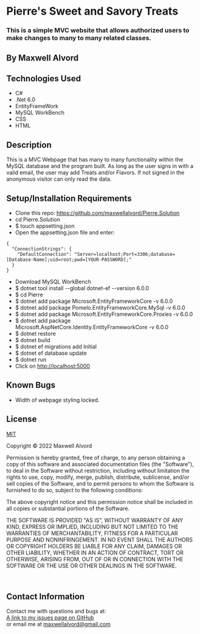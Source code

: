 # Pierre's Sweet and Savory Treats

### This is a simple MVC website that allows authorized users to make changes to many to many related classes.

## By Maxwell Alvord

## Technologies Used

* C#
* .Net 6.0
* EntityFrameWork
* MySQL WorkBench
* CSS
* HTML

## Description 
This is a MVC Webpage that has many to many functionality within the MySQL database and the program built. As long as the user signs in with a valid email, the user may add Treats and/or Flavors. If not signed in the anonymous visitor can only read the data. 

## Setup/Installation Requirements 

* Clone this repo: <https://github.com/maxwellalvord/Pierre.Solution>
* cd Pierre.Solution   
* $ touch appsetting.json
* Open the appsetting.json file and enter:

```
{ 
  "ConnectionStrings": { 
    "DefaultConnection": "Server=localhost;Port=3306;database=[Database-Name];uid=root;pwd=[YOUR-PASSWORD];" 
  } 
}
```
* Download MySQL WorkBench
* $ dotnet tool install --global dotnet-ef --version 6.0.0
* $ cd Pierre 
* $ dotnet add package Microsoft.EntityFrameworkCore -v 6.0.0   
* $ dotnet add package Pomelo.EntityFrameworkCore.MySql -v 6.0.0   
* $ dotnet add package Microsoft.EntityFrameworkCore.Proxies -v 6.0.0   
* $ dotnet add package Microsoft.AspNetCore.Identity.EntityFrameworkCore -v 6.0.0   
* $ dotnet restore
* $ dotnet build
* $ dotnet ef migrations add Initial
* $ dotnet ef database update   
* $ dotnet run   
* Click on  <http://localhost:5000>

## Known Bugs 

* Width of webpage styling locked. 

## License
[MIT](https://opensource.org/osd)

Copyright &copy;
2022 Maxwell Alvord

Permission is hereby granted, free of charge, to any person obtaining a copy of this software and associated documentation files (the "Software"), to deal in the Software without restriction, including without limitation the rights to use, copy, modify, merge, publish, distribute, sublicense, and/or sell copies of the Software, and to permit persons to whom the Software is furnished to do so, subject to the following conditions:

The above copyright notice and this permission notice shall be included in all copies or substantial portions of the Software.

THE SOFTWARE IS PROVIDED "AS IS", WITHOUT WARRANTY OF ANY KIND, EXPRESS OR IMPLIED, INCLUDING BUT NOT LIMITED TO THE WARRANTIES OF MERCHANTABILITY, FITNESS FOR A PARTICULAR PURPOSE AND NONINFRINGEMENT. IN NO EVENT SHALL THE AUTHORS OR COPYRIGHT HOLDERS BE LIABLE FOR ANY CLAIM, DAMAGES OR OTHER LIABILITY, WHETHER IN AN ACTION OF CONTRACT, TORT OR OTHERWISE, ARISING FROM, OUT OF OR IN CONNECTION WITH THE SOFTWARE OR THE USE OR OTHER DEALINGS IN THE SOFTWARE.

<br>

## Contact Information
Contact me with questions and bugs at: <br>
[A link to my issues page on GitHub](https://github.com/maxwellalvord/maxwellalvord/issues)<br>
or email me at <a href = "mailto:maxwellalvord@gmail.com">maxwellalvord@gmail.com</a>